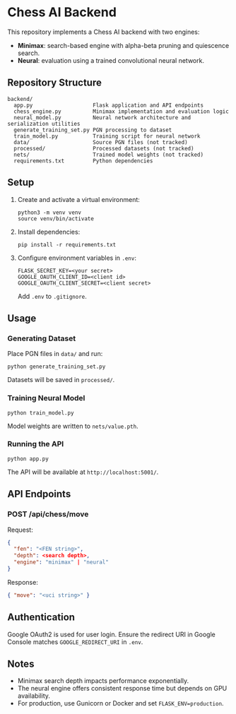 # Chess AI Backend

This repository implements a Chess AI backend with two engines:

- **Minimax**: search-based engine with alpha-beta pruning and quiescence search.
- **Neural**: evaluation using a trained convolutional neural network.

## Repository Structure

```
backend/
  app.py                   Flask application and API endpoints
  chess_engine.py          Minimax implementation and evaluation logic
  neural_model.py          Neural network architecture and serialization utilities
  generate_training_set.py PGN processing to dataset
  train_model.py           Training script for neural network
  data/                    Source PGN files (not tracked)
  processed/               Processed datasets (not tracked)
  nets/                    Trained model weights (not tracked)
  requirements.txt         Python dependencies
```

## Setup

1. Create and activate a virtual environment:
   ```
   python3 -m venv venv
   source venv/bin/activate
   ```
2. Install dependencies:
   ```
   pip install -r requirements.txt
   ```
3. Configure environment variables in `.env`:
   ```
   FLASK_SECRET_KEY=<your secret>
   GOOGLE_OAUTH_CLIENT_ID=<client id>
   GOOGLE_OAUTH_CLIENT_SECRET=<client secret>
   ```
   Add `.env` to `.gitignore`.

## Usage

### Generating Dataset

Place PGN files in `data/` and run:

```
python generate_training_set.py
```

Datasets will be saved in `processed/`.

### Training Neural Model

```
python train_model.py
```

Model weights are written to `nets/value.pth`.

### Running the API

```
python app.py
```

The API will be available at `http://localhost:5001/`.

## API Endpoints

### POST /api/chess/move

Request:

```json
{
  "fen": "<FEN string>",
  "depth": <search depth>,
  "engine": "minimax" | "neural"
}
```

Response:

```json
{ "move": "<uci string>" }
```

## Authentication

Google OAuth2 is used for user login. Ensure the redirect URI in Google Console matches `GOOGLE_REDIRECT_URI` in `.env`.

## Notes

- Minimax search depth impacts performance exponentially.
- The neural engine offers consistent response time but depends on GPU availability.
- For production, use Gunicorn or Docker and set `FLASK_ENV=production`.
